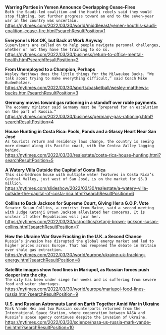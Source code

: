 **Warring Parties in Yemen Announce Overlapping Cease-Fires**\
`Both the Saudi-led coalition and the Houthi rebels said they would stop fighting, but further progress toward an end to the seven-year war in the country was uncertain.`\
https://nytimes.com/2022/03/30/world/middleeast/yemen-houthis-saudi-coalition-cease-fire.html?searchResultPosition=1

**Everyone Is Not OK, but Back at Work Anyway**\
`Supervisors are called on to help people navigate personal challenges, whether or not they have the training to do so.`\
https://nytimes.com/2022/03/30/business/return-to-office-mental-health.html?searchResultPosition=2

**From Unemployed to a Champion, Perhaps**\
`Wesley Matthews does the little things for the Milwaukee Bucks. “We talk about trying to make everything difficult,” said Coach Mike Budenholzer.`\
https://nytimes.com/2022/03/30/sports/basketball/wesley-matthews-bucks.html?searchResultPosition=3

**Germany moves toward gas rationing in a standoff over ruble payments.**\
`The economy minister said Germany must be “prepared for an escalation on the part of Russia.”`\
https://nytimes.com/2022/03/30/business/germany-gas-rationing.html?searchResultPosition=4

**House Hunting in Costa Rica: Pools, Ponds and a Glassy Heart Near San José**\
`As tourists return and residency laws change, the country is seeing more demand along its Pacific coast, with the Centra Valley lagging behind.`\
https://nytimes.com/2022/03/30/realestate/costa-rica-house-hunting.html?searchResultPosition=5

**A Watery Villa Outside the Capital of Costa Rica**\
`This six-bedroom house with multiple water features in Costa Rica’s Central Valley, just west of San José, is on the market for $5.3 million.`\
https://nytimes.com/slideshow/2022/03/30/realestate/a-watery-villa-outside-the-capital-of-costa-rica.html?searchResultPosition=6

**Collins to Back Jackson for Supreme Court, Giving Her a G.O.P. Vote**\
`Senator Susan Collins, a centrist from Maine, said a second meeting with Judge Ketanji Brown Jackson alleviated her concerns. It is unclear if other Republicans will join her.`\
https://nytimes.com/2022/03/30/us/politics/ketanji-brown-jackson-susan-collins.html?searchResultPosition=7

**How the Ukraine War Gave Fracking in the U.K. a Second Chance**\
`Russia’s invasion has disrupted the global energy market and led to higher prices across Europe. That has reopened the debate in Britain over shale gas extraction.`\
https://nytimes.com/2022/03/30/world/europe/ukraine-uk-fracking-energy.html?searchResultPosition=8

**Satellite images show food lines in Mariupol, as Russian forces push deeper into the city.**\
`The city has been under siege for weeks and is suffering from severe food and water shortages.`\
https://nytimes.com/2022/03/30/world/europe/mariupol-food-lines-russia.html?searchResultPosition=9

**U.S. and Russian Astronauts Land on Earth Together Amid War in Ukraine**\
`Mark Vande Hei and two Russian counterparts returned from the International Space Station, where cooperation between NASA and Russia’s space agency continues despite the invasion of Ukraine.`\
https://nytimes.com/2022/03/30/science/nasa-us-russia-mark-vande-hei.html?searchResultPosition=10

